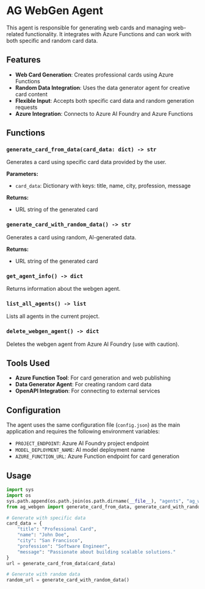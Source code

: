 # AG WebGen Agent

This agent is responsible for generating web cards and managing web-related functionality. It integrates with Azure Functions and can work with both specific and random card data.

## Features

- **Web Card Generation**: Creates professional cards using Azure Functions
- **Random Data Integration**: Uses the data generator agent for creative card content
- **Flexible Input**: Accepts both specific card data and random generation requests
- **Azure Integration**: Connects to Azure AI Foundry and Azure Functions

## Functions

### `generate_card_from_data(card_data: dict) -> str`
Generates a card using specific card data provided by the user.

**Parameters:**
- `card_data`: Dictionary with keys: title, name, city, profession, message

**Returns:**
- URL string of the generated card

### `generate_card_with_random_data() -> str`
Generates a card using random, AI-generated data.

**Returns:**
- URL string of the generated card

### `get_agent_info() -> dict`
Returns information about the webgen agent.

### `list_all_agents() -> list`
Lists all agents in the current project.

### `delete_webgen_agent() -> dict`
Deletes the webgen agent from Azure AI Foundry (use with caution).

## Tools Used

- **Azure Function Tool**: For card generation and web publishing
- **Data Generator Agent**: For creating random card data
- **OpenAPI Integration**: For connecting to external services

## Configuration

The agent uses the same configuration file (`config.json`) as the main application and requires the following environment variables:

- `PROJECT_ENDPOINT`: Azure AI Foundry project endpoint
- `MODEL_DEPLOYMENT_NAME`: AI model deployment name
- `AZURE_FUNCTION_URL`: Azure Function endpoint for card generation

## Usage

```python
import sys
import os
sys.path.append(os.path.join(os.path.dirname(__file__), "agents", "ag_webgen"))
from ag_webgen import generate_card_from_data, generate_card_with_random_data

# Generate with specific data
card_data = {
    "title": "Professional Card",
    "name": "John Doe",
    "city": "San Francisco",
    "profession": "Software Engineer",
    "message": "Passionate about building scalable solutions."
}
url = generate_card_from_data(card_data)

# Generate with random data
random_url = generate_card_with_random_data()
```
